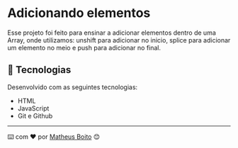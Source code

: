 # Adicionando elementos
Esse projeto foi feito para ensinar a adicionar elementos dentro de uma Array, onde utilizamos:
unshift para adicionar no inicio, splice para adicionar um elemento no meio e push para adicionar no final.

## 🚀 Tecnologias

Desenvolvido com as seguintes tecnologias:

- HTML
- JavaScript
- Git e Github


---
⌨️ com ❤️ por [Matheus Boito](https://github.com/MaBoito/) 😊
